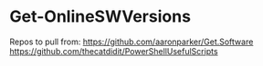 # Get-OnlineSWVersions

Repos to pull from:
https://github.com/aaronparker/Get.Software
https://github.com/thecatdidit/PowerShellUsefulScripts
